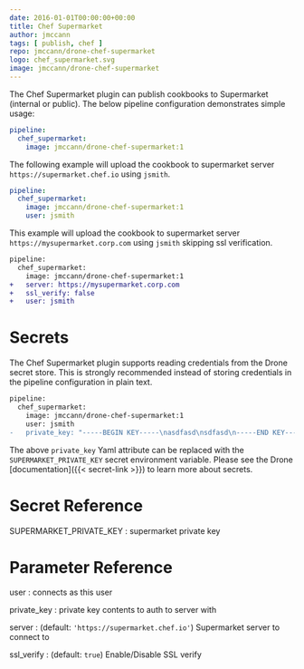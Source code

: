 ```yaml
---
date: 2016-01-01T00:00:00+00:00
title: Chef Supermarket
author: jmccann
tags: [ publish, chef ]
repo: jmccann/drone-chef-supermarket
logo: chef_supermarket.svg
image: jmccann/drone-chef-supermarket
---
```


The Chef Supermarket plugin can publish cookbooks to Supermarket (internal or public).
The below pipeline configuration demonstrates simple usage:

```yaml
pipeline:
  chef_supermarket:
    image: jmccann/drone-chef-supermarket:1
```

The following example will upload the cookbook to supermarket server
`https://supermarket.chef.io` using `jsmith`.

```yaml
pipeline:
  chef_supermarket:
    image: jmccann/drone-chef-supermarket:1
    user: jsmith
```

This example will upload the cookbook to supermarket server
`https://mysupermarket.corp.com` using `jsmith` skipping ssl verification.

```diff
pipeline:
  chef_supermarket:
    image: jmccann/drone-chef-supermarket:1
+   server: https://mysupermarket.corp.com
+   ssl_verify: false
+   user: jsmith
```

# Secrets

The Chef Supermarket plugin supports reading credentials from the Drone secret store.
This is strongly recommended instead of storing credentials in the pipeline configuration in plain text.

```diff
pipeline:
  chef_supermarket:
    image: jmccann/drone-chef-supermarket:1
    user: jsmith
-   private_key: "-----BEGIN KEY-----\nasdfasd\nsdfasd\n-----END KEY-----\n"
```

The above `private_key` Yaml attribute can be replaced with the `SUPERMARKET_PRIVATE_KEY` secret environment variable.
Please see the Drone [documentation]({{< secret-link >}}) to learn more about secrets.

# Secret Reference

SUPERMARKET_PRIVATE_KEY
: supermarket private key

# Parameter Reference

user
: connects as this user

private_key
: private key contents to auth to server with

server
: (default: `'https://supermarket.chef.io'`) Supermarket server to connect to

ssl_verify
: (default: `true`) Enable/Disable SSL verify
